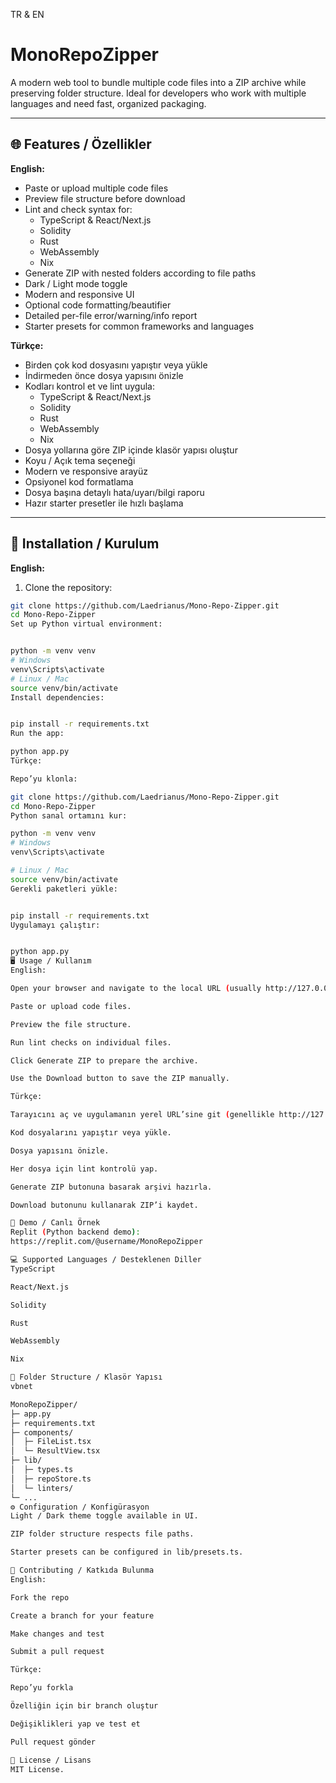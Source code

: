 TR & EN

# MonoRepoZipper

A modern web tool to bundle multiple code files into a ZIP archive while preserving folder structure. Ideal for developers who work with multiple languages and need fast, organized packaging.

---

## 🌐 Features / Özellikler

**English:**
- Paste or upload multiple code files
- Preview file structure before download
- Lint and check syntax for:
  - TypeScript & React/Next.js
  - Solidity
  - Rust
  - WebAssembly
  - Nix
- Generate ZIP with nested folders according to file paths
- Dark / Light mode toggle
- Modern and responsive UI
- Optional code formatting/beautifier
- Detailed per-file error/warning/info report
- Starter presets for common frameworks and languages

**Türkçe:**
- Birden çok kod dosyasını yapıştır veya yükle
- İndirmeden önce dosya yapısını önizle
- Kodları kontrol et ve lint uygula:
  - TypeScript & React/Next.js
  - Solidity
  - Rust
  - WebAssembly
  - Nix
- Dosya yollarına göre ZIP içinde klasör yapısı oluştur
- Koyu / Açık tema seçeneği
- Modern ve responsive arayüz
- Opsiyonel kod formatlama
- Dosya başına detaylı hata/uyarı/bilgi raporu
- Hazır starter presetler ile hızlı başlama

---

## 🚀 Installation / Kurulum

**English:**

1. Clone the repository:
```bash
git clone https://github.com/Laedrianus/Mono-Repo-Zipper.git
cd Mono-Repo-Zipper
Set up Python virtual environment:


python -m venv venv
# Windows
venv\Scripts\activate
# Linux / Mac
source venv/bin/activate
Install dependencies:


pip install -r requirements.txt
Run the app:

python app.py
Türkçe:

Repo’yu klonla:

git clone https://github.com/Laedrianus/Mono-Repo-Zipper.git
cd Mono-Repo-Zipper
Python sanal ortamını kur:

python -m venv venv
# Windows
venv\Scripts\activate

# Linux / Mac
source venv/bin/activate
Gerekli paketleri yükle:


pip install -r requirements.txt
Uygulamayı çalıştır:


python app.py
🖥️ Usage / Kullanım
English:

Open your browser and navigate to the local URL (usually http://127.0.0.1:5000).

Paste or upload code files.

Preview the file structure.

Run lint checks on individual files.

Click Generate ZIP to prepare the archive.

Use the Download button to save the ZIP manually.

Türkçe:

Tarayıcını aç ve uygulamanın yerel URL’sine git (genellikle http://127.0.0.1:5000).

Kod dosyalarını yapıştır veya yükle.

Dosya yapısını önizle.

Her dosya için lint kontrolü yap.

Generate ZIP butonuna basarak arşivi hazırla.

Download butonunu kullanarak ZIP’i kaydet.

🌟 Demo / Canlı Örnek
Replit (Python backend demo):
https://replit.com/@username/MonoRepoZipper

💻 Supported Languages / Desteklenen Diller
TypeScript

React/Next.js

Solidity

Rust

WebAssembly

Nix

📂 Folder Structure / Klasör Yapısı
vbnet

MonoRepoZipper/
├─ app.py
├─ requirements.txt
├─ components/
│  ├─ FileList.tsx
│  └─ ResultView.tsx
├─ lib/
│  ├─ types.ts
│  ├─ repoStore.ts
│  └─ linters/
└─ ...
⚙️ Configuration / Konfigürasyon
Light / Dark theme toggle available in UI.

ZIP folder structure respects file paths.

Starter presets can be configured in lib/presets.ts.

🔧 Contributing / Katkıda Bulunma
English:

Fork the repo

Create a branch for your feature

Make changes and test

Submit a pull request

Türkçe:

Repo’yu forkla

Özelliğin için bir branch oluştur

Değişiklikleri yap ve test et

Pull request gönder

📄 License / Lisans
MIT License.
